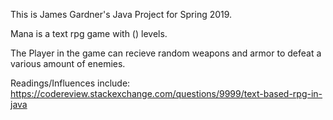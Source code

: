 This is James Gardner's Java Project for Spring 2019.

Mana is a text rpg game with () levels.

The Player in the game can recieve random weapons and armor to defeat a various amount of enemies.


Readings/Influences include:
https://codereview.stackexchange.com/questions/9999/text-based-rpg-in-java
